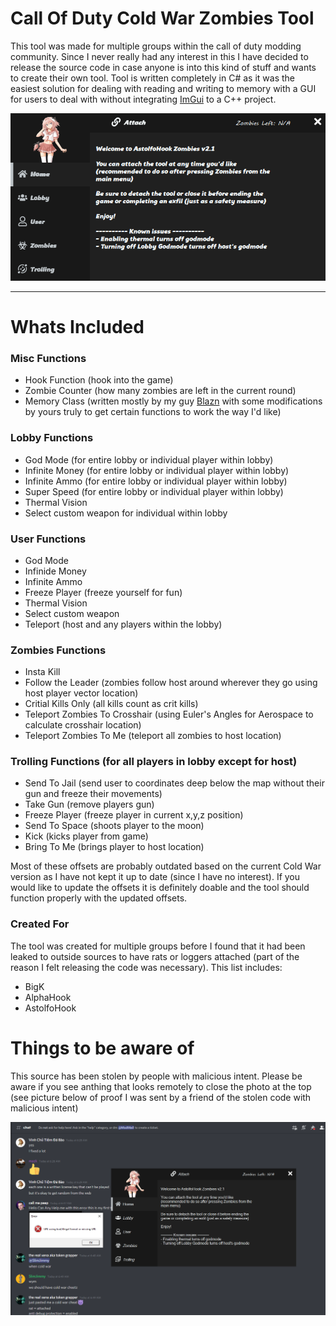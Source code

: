 # Call Of Duty Cold War Zombies Tool

This tool was made for multiple groups within the call of duty modding community. Since I never really had any interest in this I have decided to release the source code in case anyone is into this kind of stuff and wants to create their own tool. Tool is written completely in C# as it was the easiest solution for dealing with reading and writing to memory with a GUI for users to deal with without integrating [ImGui](https://github.com/ocornut/imgui) to a C++ project.

<img src="demo.png"/>

---

# Whats Included

### Misc Functions

-   Hook Function (hook into the game)
-   Zombie Counter (how many zombies are left in the current round)
-   Memory Class (written mostly by my guy [Blazn](https://github.com/blazn420) with some modifications by yours truly to get certain functions to work the way I'd like)

### Lobby Functions

-   God Mode (for entire lobby or individual player within lobby)
-   Infinite Money (for entire lobby or individual player within lobby)
-   Infinite Ammo (for entire lobby or individual player within lobby)
-   Super Speed (for entire lobby or individual player within lobby)
-   Thermal Vision
-   Select custom weapon for individual within lobby

### User Functions

-   God Mode
-   Infinide Money
-   Infinite Ammo
-   Freeze Player (freeze yourself for fun)
-   Thermal Vision
-   Select custom weapon
-   Teleport (host and any players within the lobby)

### Zombies Functions

-   Insta Kill
-   Follow the Leader (zombies follow host around wherever they go using host player vector location)
-   Critial Kills Only (all kills count as crit kills)
-   Teleport Zombies To Crosshair (using Euler's Angles for Aerospace to calculate crosshair location)
-   Teleport Zombies To Me (teleport all zombies to host location)

### Trolling Functions (for all players in lobby except for host)

-   Send To Jail (send user to coordinates deep below the map without their gun and freeze their movements)
-   Take Gun (remove players gun)
-   Freeze Player (freeze player in current x,y,z position)
-   Send To Space (shoots player to the moon)
-   Kick (kicks player from game)
-   Bring To Me (brings player to host location)

Most of these offsets are probably outdated based on the current Cold War version as I have not kept it up to date (since I have no interest). If you would like to update the offsets it is definitely doable and the tool should function properly with the updated offsets.

### Created For

The tool was created for multiple groups before I found that it had been leaked to outside sources to have rats or loggers attached (part of the reason I felt releasing the code was necessary). This list includes:

-   BigK
-   AlphaHook
-   AstolfoHook

# Things to be aware of

This source has been stolen by people with malicious intent. Please be aware if you see anthing that looks remotely to close the photo at the top (see picture below of proof I was sent by a friend of the stolen code with malicious intent)

<img src="stolen.png"/>
